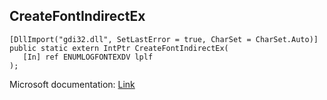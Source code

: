 ## CreateFontIndirectEx

```
[DllImport("gdi32.dll", SetLastError = true, CharSet = CharSet.Auto)]
public static extern IntPtr CreateFontIndirectEx(
   [In] ref ENUMLOGFONTEXDV lplf
);
```

Microsoft documentation: [Link](https://docs.microsoft.com/en-us/windows/win32/api/wingdi/nf-wingdi-createfontindirectexa)
